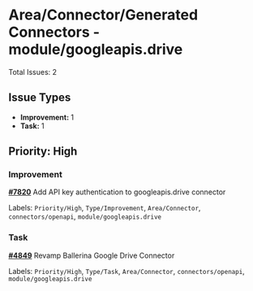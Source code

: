 # Area/Connector/Generated Connectors - module/googleapis.drive

Total Issues: 2

## Issue Types

- **Improvement:** 1
- **Task:** 1

## Priority: High

### Improvement

**[#7820](https://github.com/ballerina-platform/ballerina-library/issues/7820)** Add API key authentication to googleapis.drive connector

Labels: `Priority/High`, `Type/Improvement`, `Area/Connector`, `connectors/openapi`, `module/googleapis.drive`

### Task

**[#4849](https://github.com/ballerina-platform/ballerina-library/issues/4849)** Revamp Ballerina Google Drive Connector

Labels: `Priority/High`, `Type/Task`, `Area/Connector`, `connectors/openapi`, `module/googleapis.drive`

